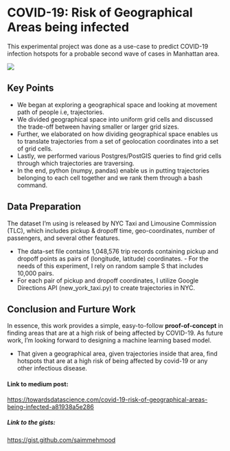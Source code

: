 # COVID-19: Risk of Geographical Areas being infected
This experimental project was done as a use-case to predict COVID-19 infection hotspots for a probable second wave of cases in Manhattan area.

![](images/sampled_1000_traj.PNG)

## Key Points
 - We began at exploring a geographical space and looking at movement path of people i.e, trajectories.
 - We divided geographical space into uniform grid cells and discussed the trade-off between having smaller or larger grid sizes.
 - Further, we elaborated on how dividing geographical space enables us to translate trajectories from a set of geolocation coordinates into a set of grid cells.
 - Lastly, we performed various Postgres/PostGIS queries to find grid cells through which trajectories are traversing.
 - In the end, python (numpy, pandas) enable us in putting trajectories belonging to each cell together and we rank them through a bash command.
 
## Data Preparation
The dataset I’m using is released by NYC Taxi and Limousine Commission (TLC), which includes pickup & dropoff time, geo-coordinates, number of passengers, and several other features. 
- The data-set file contains 1,048,576 trip records containing pickup and dropoff points as pairs of (longitude, latitude) coordinates.  - For the needs of this experiment, I rely on random sample S that includes 10,000 pairs. 
- For each pair of pickup and dropoff coordinates, I utilize Google Directions API (new_york_taxi.py) to create trajectories in NYC.

## Conclusion and Furture Work
In essence, this work provides a simple, easy-to-follow **proof-of-concept** in finding areas that are at a high risk of being affected by COVID-19. As future work, I’m looking forward to designing a machine learning based model.
- That given a geographical area, given trajectories inside that area, find hotspots that are at a high risk of being affected by covid-19 or any other infectious disease.

#### Link to medium post:
https://towardsdatascience.com/covid-19-risk-of-geographical-areas-being-infected-a81938a5e286

##### Link to the gists: 
https://gist.github.com/saimmehmood


